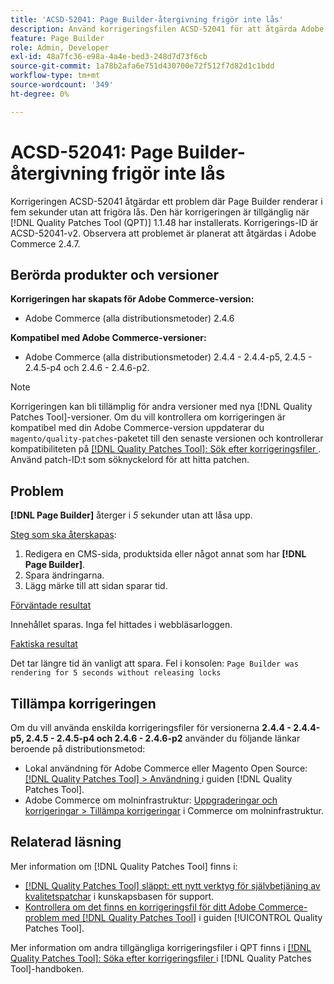 ```yaml
---
title: 'ACSD-52041: Page Builder-återgivning frigör inte lås'
description: Använd korrigeringsfilen ACSD-52041 för att åtgärda Adobe Commerce-problemet där Page Builder renderar i fem sekunder utan att frigöra lås.
feature: Page Builder
role: Admin, Developer
exl-id: 48a7fc36-e98a-4a4e-bed3-248d7d73f6cb
source-git-commit: 1a78b2afa6e751d430700e72f512f7d82d1c1bdd
workflow-type: tm+mt
source-wordcount: '349'
ht-degree: 0%

---
```


# ACSD-52041: Page Builder-återgivning frigör inte lås

Korrigeringen ACSD-52041 åtgärdar ett problem där Page Builder renderar i fem sekunder utan att frigöra lås. Den här korrigeringen är tillgänglig när [!DNL Quality Patches Tool (QPT)] 1.1.48 har installerats. Korrigerings-ID är ACSD-52041-v2. Observera att problemet är planerat att åtgärdas i Adobe Commerce 2.4.7.

## Berörda produkter och versioner

**Korrigeringen har skapats för Adobe Commerce-version:**

* Adobe Commerce (alla distributionsmetoder) 2.4.6

**Kompatibel med Adobe Commerce-versioner:**

* Adobe Commerce (alla distributionsmetoder) 2.4.4 - 2.4.4-p5, 2.4.5 - 2.4.5-p4 och 2.4.6 - 2.4.6-p2.



>[!NOTE]
>
>Korrigeringen kan bli tillämplig för andra versioner med nya [!DNL Quality Patches Tool]-versioner. Om du vill kontrollera om korrigeringen är kompatibel med din Adobe Commerce-version uppdaterar du `magento/quality-patches`-paketet till den senaste versionen och kontrollerar kompatibiliteten på [[!DNL Quality Patches Tool]: Sök efter korrigeringsfiler ](https://experienceleague.adobe.com/tools/commerce-quality-patches/index.html). Använd patch-ID:t som söknyckelord för att hitta patchen.


## Problem

**[!DNL Page Builder]** återger i *5* sekunder utan att låsa upp.

<u>Steg som ska återskapas</u>:

1. Redigera en CMS-sida, produktsida eller något annat som har **[!DNL Page Builder]**.
1. Spara ändringarna.
1. Lägg märke till att sidan sparar tid.

<u>Förväntade resultat</u>

Innehållet sparas. Inga fel hittades i webbläsarloggen.

<u>Faktiska resultat</u>

Det tar längre tid än vanligt att spara.
Fel i konsolen: ``Page Builder was rendering for 5 seconds without releasing locks``

## Tillämpa korrigeringen

Om du vill använda enskilda korrigeringsfiler för versionerna **2.4.4 - 2.4.4-p5, 2.4.5 - 2.4.5-p4 och 2.4.6 - 2.4.6-p2** använder du följande länkar beroende på distributionsmetod:

* Lokal användning för Adobe Commerce eller Magento Open Source: [[!DNL Quality Patches Tool] > Användning ](/help/tools/quality-patches-tool/usage.md) i guiden [!DNL Quality Patches Tool].
* Adobe Commerce om molninfrastruktur: [Uppgraderingar och korrigeringar > Tillämpa korrigeringar](https://experienceleague.adobe.com/docs/commerce-cloud-service/user-guide/develop/upgrade/apply-patches.html) i Commerce om molninfrastruktur.

## Relaterad läsning

Mer information om [!DNL Quality Patches Tool] finns i:

* [[!DNL Quality Patches Tool] släppt: ett nytt verktyg för självbetjäning av kvalitetspatchar](https://experienceleague.adobe.com/en/docs/commerce-knowledge-base/kb/announcements/commerce-announcements/magento-quality-patches-released-new-tool-to-self-serve-quality-patches) i kunskapsbasen för support.
* [Kontrollera om det finns en korrigeringsfil för ditt Adobe Commerce-problem med  [!DNL Quality Patches Tool]](/help/tools/quality-patches-tool/patches-available-in-qpt/check-patch-for-magento-issue-with-magento-quality-patches.md) i guiden [!UICONTROL Quality Patches Tool].


Mer information om andra tillgängliga korrigeringsfiler i QPT finns i [[!DNL Quality Patches Tool]: Söka efter korrigeringsfiler ](<https://experienceleague.adobe.com/tools/commerce-quality-patches/index.html>) i [!DNL Quality Patches Tool]-handboken.
